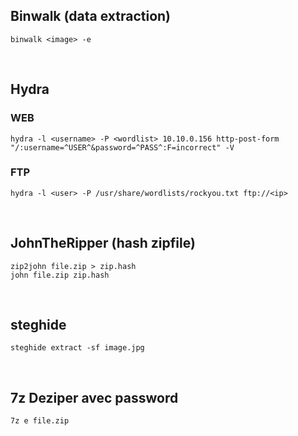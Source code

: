 ## Binwalk (data extraction)

```
binwalk <image> -e
```
<br>

## Hydra
### WEB
```
hydra -l <username> -P <wordlist> 10.10.0.156 http-post-form "/:username=^USER^&password=^PASS^:F=incorrect" -V
```

### FTP
```
hydra -l <user> -P /usr/share/wordlists/rockyou.txt ftp://<ip>
```
<br>

## JohnTheRipper (hash zipfile)

```
zip2john file.zip > zip.hash 
john file.zip zip.hash

```
<br>

## steghide

```
steghide extract -sf image.jpg
```

<br>

## 7z Deziper avec password

```
7z e file.zip
```
